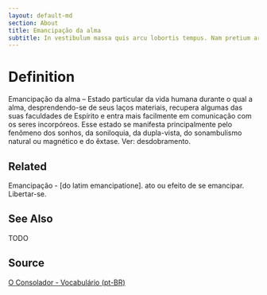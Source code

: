 ```yaml
---
layout: default-md
section: About
title: Emancipação da alma
subtitle: In vestibulum massa quis arcu lobortis tempus. Nam pretium arcu in odio vulputate luctus.
---
```


# Definition
Emancipação da alma – Estado particular da vida humana durante o qual a alma, desprendendo-se de seus laços materiais, recupera algumas das suas faculdades de Espírito e entra mais facilmente em comunicação com os seres incorpóreos. Esse estado se manifesta principalmente pelo fenômeno dos sonhos, da soniloquia, da dupla-vista, do sonambulismo natural ou magnético e do êxtase. Ver: desdobramento.

## Related
Emancipação - [do latim emancipatione]. ato ou efeito de se emancipar. Libertar-se.


## See Also
TODO

## Source
[O Consolador - Vocabulário (pt-BR)](http://www.oconsolador.com.br/linkfixo/vocabulario/principal.html)


